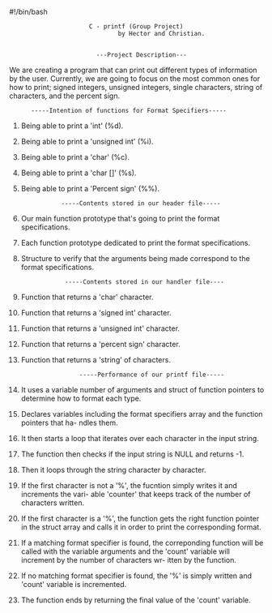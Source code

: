 #!/bin/bash

                          C - printf (Group Project)
                                  by Hector and Christian.


                            ---Project Description---

We are creating a program that can print out different types of information by the user.
Currently, we are going to focus on the most common ones for how to print; signed integers,
unsigned integers, single characters, string of characters, and the percent sign.


          -----Intention of functions for Format Specifiers-----

1) Being able to print a 'int' (%d).

2) Being able to print a 'unsigned int' (%i).

3) Being able to print a 'char' (%c).

4) Being able to print a 'char []' (%s).

5) Being able to print a 'Percent sign' (%%).



                  -----Contents stored in our header file-----

1) Our main function prototype that's going to print the format specifications.

2) Each function prototype dedicated to print the format specifications.

3) Structure to verify that the arguments being made correspond to the format specifications.




                   -----Contents stored in our handler file----

1) Function that returns a 'char' character.

2) Function that returns a 'signed int' character.

3) Function that returns a 'unsigned int' character.

4) Function that returns a 'percent sign' character.

5) Function that returns a 'string' of characters.



                       -----Performance of our printf file-----

1) It uses a variable number of arguments and struct of function pointers to determine how to
    format each type.

2) Declares variables including the format specifiers array and the function pointers that ha-
    ndles them.

3) It then starts a loop that iterates over each character in the input string.

4) The function then checks if the input string is NULL and returns -1.

5) Then it loops through the string character by character.

6) If the first character is not a '%', the fucntion simply writes it and increments the vari-
    able 'counter' that keeps track of the number of characters written.

7) If the first character is a '%', the function gets the right function pointer in the struct
    array and calls it in order to print the corresponding format.

8) If a matching format specifier is found, the correponding function will be called with the
    variable arguments and the 'count' variable will increment by the number of characters wr-
    itten by the function.

9) If no matching format specifier is found, the '%' is simply written and 'count' variable is
    incremented.

10) The function ends by returning the final value of the 'count' variable.
